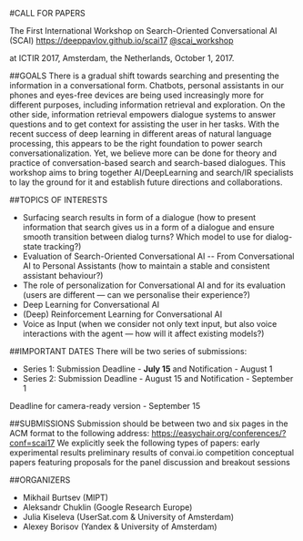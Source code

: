 #CALL FOR PAPERS

The First International Workshop on Search-Oriented Conversational AI (SCAI)
https://deeppavlov.github.io/scai17
[@scai\_workshop](https://twitter.com/scai_workshop)

at ICTIR 2017, Amsterdam, the Netherlands, October 1, 2017.


##GOALS
There is a gradual shift towards searching and presenting the information in a conversational form. Chatbots, personal assistants in our phones and eyes-free devices are being used increasingly more for different purposes, including information retrieval and exploration. On the other side, information retrieval empowers dialogue systems to answer questions and to get context for assisting the user in her tasks.  With the recent success of deep learning in different areas of natural language processing, this appears to be the right foundation to power search conversationalization. Yet, we believe more can be done for theory and practice of conversation-based search and search-based dialogues. This workshop aims to bring together AI/DeepLearning and search/IR specialists to lay the ground for it and establish future directions and collaborations.


##TOPICS OF INTERESTS
- Surfacing search results in form of a dialogue (how to present information that search gives us in a form of a dialogue and ensure smooth transition between dialog turns? Which model to use for dialog-state tracking?)
- Evaluation of Search-Oriented Conversational AI -- From Conversational AI to Personal Assistants (how to maintain a stable and consistent assistant behaviour?)
- The role of personalization for Conversational AI and for its evaluation (users are different — can we personalise their experience?)
- Deep Learning for Conversational AI
- (Deep) Reinforcement Learning for Conversational AI
- Voice as Input (when we consider not only text input, but also voice interactions with the agent — how will it affect existing models?)


##IMPORTANT DATES
There will be two series of submissions:
- Series 1: Submission Deadline - **July 15** and Notification - August 1
- Series 2: Submission Deadline - August 15 and Notification - September 1

Deadline for camera-ready version - September 15

##SUBMISSIONS
Submission should be between two and six pages in the ACM format to the following address:
https://easychair.org/conferences/?conf=scai17
We explicitly seek the following types of papers:
early experimental results
preliminary results of convai.io competition
conceptual papers featuring proposals for the panel discussion and breakout sessions

##ORGANIZERS
- Mikhail Burtsev (MIPT)
- Aleksandr Chuklin (Google Research Europe)
- Julia Kiseleva (UserSat.com & University of Amsterdam)
- Alexey Borisov (Yandex & University of Amsterdam)

